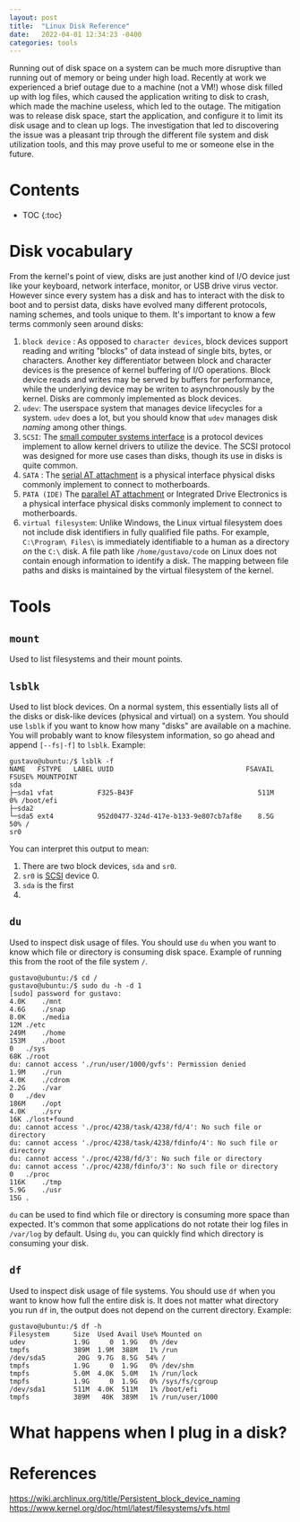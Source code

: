 ```yaml
---
layout: post
title:  "Linux Disk Reference"
date:   2022-04-01 12:34:23 -0400
categories: tools
---
```


Running out of disk space on a system can be much more disruptive than running out of memory or being under high load.
Recently at work we experienced a brief outage due to a machine (not a VM!) whose disk filled up with log files, which caused the application writing to disk to crash, which made the machine useless, which led to the outage.
The mitigation was to release disk space, start the application, and configure it to limit its disk usage and to clean up logs.
The investigation that led to discovering the issue was a pleasant trip through the different file system and disk utilization tools, and this may prove useful to me or someone else in the future.

# Contents
* TOC
{:toc}

# Disk vocabulary
From the kernel's point of view, disks are just another kind of I/O device just like your keyboard, network interface, monitor, or USB drive virus vector.
However since every system has a disk and has to interact with the disk to boot and to persist data, disks have evolved many different protocols, naming schemes, and tools unique to them.
It's important to know a few terms commonly seen around disks:
1. `block device` : As opposed to `character devices`, block devices support reading and writing "blocks" of data instead of single bits, bytes, or characters. Another key differentiator between block and character devices is the presence of kernel buffering of I/O operations. Block device reads and writes may be served by buffers for performance, while the underlying device may be writen to asynchronously by the kernel. Disks are commonly implemented as block devices.
1. `udev`: The userspace system that manages device lifecycles for a system. `udev` does a lot, but you should know that `udev` manages disk _naming_ among other things. 
1. `SCSI`: The [small computer systems interface](https://en.wikipedia.org/wiki/SCSI) is a protocol devices implement to allow kernel drivers to utilize the device. The SCSI protocol was designed for more use cases than disks, though its use in disks is quite common.
1. `SATA` : The [serial AT attachment](https://en.wikipedia.org/wiki/Serial_ATA) is a physical interface physical disks commonly implement to connect to motherboards.
1. `PATA (IDE)` The [parallel AT attachment](https://en.wikipedia.org/wiki/Parallel_ATA) or Integrated Drive Electronics is a physical interface physical disks commonly implement to connect to motherboards.
1. `virtual filesystem`: Unlike Windows, the Linux virtual filesystem does not include disk identifiers in fully qualified file paths. For example, `C:\Program\ Files\` is immediately identifiable to a human as a directory _on_ the `C:\` disk. A file path like `/home/gustavo/code` on Linux does not contain enough information to identify a disk. The mapping between file paths and disks is maintained by the virtual filesystem of the kernel.

# Tools
## `mount`
Used to list filesystems and their mount points.

## `lsblk`
Used to list block devices.
On a normal system, this essentially lists all of the disks or disk-like devices (physical and virtual) on a system.
You should use `lsblk` if you want to know how many "disks" are available on a machine.
You will probably want to know filesystem information, so go ahead and append `[--fs|-f]` to `lsblk`.
Example:
```
gustavo@ubuntu:/$ lsblk -f
NAME   FSTYPE   LABEL UUID                                 FSAVAIL FSUSE% MOUNTPOINT
sda                                                                       
├─sda1 vfat           F325-B43F                               511M     0% /boot/efi
├─sda2                                                                    
└─sda5 ext4           952d0477-324d-417e-b133-9e807cb7af8e    8.5G    50% /
sr0                                                                       
```
You can interpret this output to mean:
1. There are two block devices, `sda` and `sr0`.
1. `sr0` is [SCSI](https://en.wikipedia.org/wiki/SCSI) device 0. 
1. `sda` is the first 
1. 

## `du` 
Used to inspect disk usage of files.
You should use `du` when you want to know which file or directory is consuming disk space.
Example of running this from the root of the file system `/`.
```
gustavo@ubuntu:/$ cd /
gustavo@ubuntu:/$ sudo du -h -d 1
[sudo] password for gustavo: 
4.0K	./mnt
4.6G	./snap
8.0K	./media
12M	./etc
249M	./home
153M	./boot
0	./sys
68K	./root
du: cannot access './run/user/1000/gvfs': Permission denied
1.9M	./run
4.0K	./cdrom
2.2G	./var
0	./dev
186M	./opt
4.0K	./srv
16K	./lost+found
du: cannot access './proc/4238/task/4238/fd/4': No such file or directory
du: cannot access './proc/4238/task/4238/fdinfo/4': No such file or directory
du: cannot access './proc/4238/fd/3': No such file or directory
du: cannot access './proc/4238/fdinfo/3': No such file or directory
0	./proc
116K	./tmp
5.9G	./usr
15G	.
```

`du` can be used to find which file or directory is consuming more space than expected.
It's common that some applications do not rotate their log files in `/var/log` by default.
Using `du`, you can quickly find which directory is consuming your disk.

## `df`
Used to inspect disk usage of file systems.
You should use `df` when you want to know how full the entire disk is.
It does not matter what directory you run `df` in, the output does not depend on the current directory.
Example:
```
gustavo@ubuntu:/$ df -h
Filesystem      Size  Used Avail Use% Mounted on
udev            1.9G     0  1.9G   0% /dev
tmpfs           389M  1.9M  388M   1% /run
/dev/sda5        20G  9.7G  8.5G  54% /
tmpfs           1.9G     0  1.9G   0% /dev/shm
tmpfs           5.0M  4.0K  5.0M   1% /run/lock
tmpfs           1.9G     0  1.9G   0% /sys/fs/cgroup
/dev/sda1       511M  4.0K  511M   1% /boot/efi
tmpfs           389M   40K  389M   1% /run/user/1000
```

# What happens when I plug in a disk?

# References
https://wiki.archlinux.org/title/Persistent_block_device_naming
https://www.kernel.org/doc/html/latest/filesystems/vfs.html